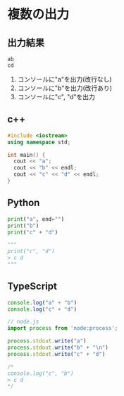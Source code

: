 # 複数の出力

## 出力結果

```
ab
cd
```

1. コンソールに"a"を出力(改行なし)
2. コンソールに"b"を出力(改行あり)
3. コンソールに"c", "d"を出力

## c++

```c++
#include <iostream>
using namespace std;

int main() {
  cout << "a";
  cout << "b" << endl;
  cout << "c" << "d" << endl;
}
```

## Python

```python
print("a", end="")
print("b")
print("c" + "d")

"""
print("c", "d")
> c d
"""

```

## TypeScript

```ts
console.log("a" + "b")
console.log("c" + "d")

// node.js
import process from 'node:process';

process.stdout.write("a")
process.stdout.write("b" + "\n")
process.stdout.write("c" + "d")

/*
console.log("c", "b")
> c d
*/
```
